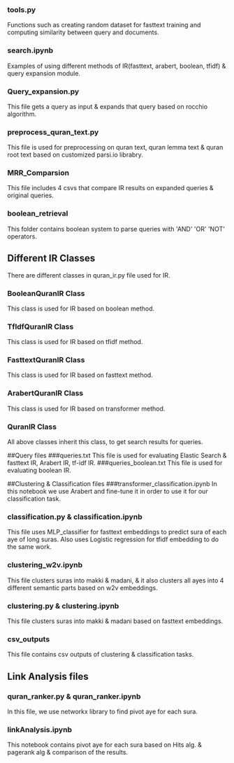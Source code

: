 ### tools.py
Functions such as creating random dataset for fasttext training and computing similarity between query and documents.

### search.ipynb
Examples of using different methods of IR(fasttext, arabert, boolean, tfidf) & query expansion module.

### Query_expansion.py
This file gets a query as input & expands that query based on rocchio algorithm.

### preprocess_quran_text.py
This file is used for preprocessing on quran text, quran lemma text & quran root text based on customized parsi.io librabry.

### MRR_Comparsion
This file includes 4 csvs that compare IR results on expanded queries & original queries.

### boolean_retrieval
This folder contains boolean system to parse queries with 'AND' 'OR' 'NOT' operators.


## Different IR Classes
There are different classes in quran_ir.py file used for IR.
### BooleanQuranIR Class
This class is used for IR based on boolean method.
### TfIdfQuranIR Class
This class is used for IR based on tfidf method.
### FasttextQuranIR Class
This class is used for IR based on fasttext method.
### ArabertQuranIR Class
This class is used for IR based on transformer method.
### QuranIR Class
All above classes inherit this class, to get search results for queries.

##Query files
###queries.txt 
This file is used for evaluating Elastic Search & fasttext IR, Arabert IR, tf-idf IR.
###queries_boolean.txt 
This file is used for evaluating boolean IR.


##Clustering & Classification files
###transformer_classification.ipynb
In this notebook we use Arabert and fine-tune it in order to use it for our classification task.

### classification.py & classification.ipynb
This file uses MLP_classifier for fasttext embeddings to predict sura of each aye of long suras.
Also uses Logistic regression for tfidf embedding to do the same work.

### clustering_w2v.ipynb
This file clusters suras into makki & madani, & it also clusters all ayes into 4 different semantic parts based on w2v embeddings. 

### clustering.py & clustering.ipynb
This file clusters suras into makki & madani based on fasttext embeddings. 

### csv_outputs
This file contains csv outputs of clustering & classification tasks.

## Link Analysis files
### quran_ranker.py & quran_ranker.ipynb
In this file, we use networkx library to find pivot aye for each sura.
### linkAnalysis.ipynb
This notebook contains pivot aye for each sura based on Hits alg. & pagerank alg & comparison of the results.
